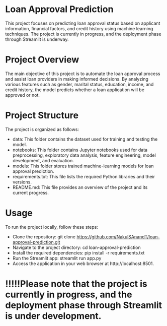 # Loan Approval Prediction
This project focuses on predicting loan approval status based on applicant information, financial factors, and credit history using machine learning techniques. The project is currently in progress, and the deployment phase through Streamlit is underway.

# Project Overview
The main objective of this project is to automate the loan approval process and assist loan providers in making informed decisions. By analyzing various features such as gender, marital status, education, income, and credit history, the model predicts whether a loan application will be approved or not.

# Project Structure
The project is organized as follows:

- data: This folder contains the dataset used for training and testing the model.
- notebooks: This folder contains Jupyter notebooks used for data preprocessing, exploratory data analysis, feature engineering, model development, and evaluation.
- models: This folder stores trained machine-learning models for loan approval prediction.
- requirements.txt: This file lists the required Python libraries and their versions.
- README.md: This file provides an overview of the project and its current progress.

# Usage
To run the project locally, follow these steps:

- Clone the repository: git clone https://github.com/NakulSAnandT/loan-approval-prediction.git
- Navigate to the project directory: cd loan-approval-prediction
- Install the required dependencies: pip install -r requirements.txt
- Run the Streamlit app: streamlit run app.py
- Access the application in your web browser at http://localhost:8501.

# !!!!!Please note that the project is currently in progress, and the deployment phase through Streamlit is under development.
